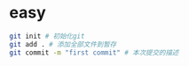 # easy

```bash
git init # 初始化git
git add . # 添加全部文件到暂存
git commit -m "first commit" # 本次提交的描述


```
